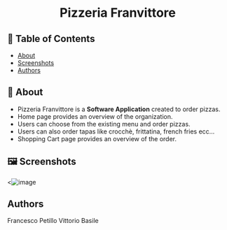 <h1 align="center">Pizzeria Franvittore</h1>

## 📝 Table of Contents

- [About](#about)
- [Screenshots](#screenshots)
- [Authors](#authors)

## 🧐 About <a name = "about"></a>

- Pizzeria Franvittore is a **Software Application** created to order pizzas.
- Home page provides an 
overview of the organization.
- Users can choose from the existing menu and 
order pizzas.
- Users can also order tapas like crocchè, frittatina, french fries ecc...
- Shopping Cart page provides an overview of the order.

## 🖼️ Screenshots <a name = "screenshots"></a>
<![image](https://github.com/user-attachments/assets/a18ffb82-64c7-44e1-bbdd-4657fba6a69e)


## Authors <a name = "authors"></a>
Francesco Petillo
Vittorio Basile

